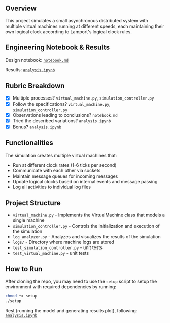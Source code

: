 ## Overview

This project simulates a small asynchronous distributed system with multiple virtual machines running at different speeds, each maintaining their own logical clock according to Lamport's logical clock rules.

## Engineering Notebook & Results

Design notebook: [`notebook.md`](https://github.com/Sam-Mucyo/dist-clock-sim/blob/main/notebook.md)

Results: [`analysis.ipynb`](https://github.com/Sam-Mucyo/dist-clock-sim/blob/main/analysis.ipynb)

## Rubric Breakdown
- [x] Multiple processes? `virtual_machine.py`, `simulation_controller.py`
- [x] Follow the specifications? `virtual_machine.py`, `simulation_controller.py`
- [x] Observations leading to conclusions? `notebook.md`
- [x] Tried the described variations? `analysis.ipynb`
- [x] Bonus? `analysis.ipynb`

## Functionalities
The simulation creates multiple virtual machines that:
- Run at different clock rates (1-6 ticks per second)
- Communicate with each other via sockets
- Maintain message queues for incoming messages
- Update logical clocks based on internal events and message passing
- Log all activities to individual log files

## Project Structure

- `virtual_machine.py` - Implements the VirtualMachine class that models a single machine
- `simulation_controller.py` - Controls the initialization and execution of the simulation
- `log_analyzer.py` - Analyzes and visualizes the results of the simulation
- `logs/` - Directory where machine logs are stored
- `test_simulation_controller.py` - unit tests
- `test_virtual_machine.py` - unit tests

## How to Run

After cloning the repo, you may need to use the `setup` script to setup the environment with required dependencies by running: 

```bash
chmod +x setup
./setup
```
Rest (running the model and generating results plot), following:
[`analysis.ipynb`](https://github.com/Sam-Mucyo/dist-clock-sim/blob/main/analysis.ipynb)
